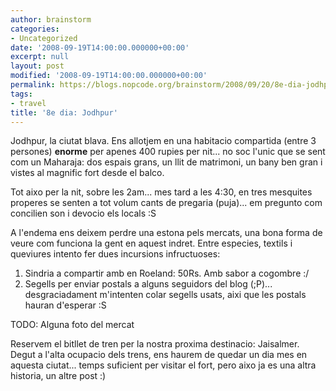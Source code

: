 ```yaml
---
author: brainstorm
categories:
- Uncategorized
date: '2008-09-19T14:00:00.000000+00:00'
excerpt: null
layout: post
modified: '2008-09-19T14:00:00.000000+00:00'
permalink: https://blogs.nopcode.org/brainstorm/2008/09/20/8e-dia-jodhpur/
tags:
- travel
title: '8e dia: Jodhpur'
---
```


Jodhpur, la ciutat blava. Ens allotjem en una habitacio compartida (entre 3 persones) **enorme** per apenes 400 rupies per nit... no soc l'unic que se sent com un Maharaja: dos espais grans, un llit de matrimoni, un bany ben gran i vistes al magnific fort desde el balco.

Tot aixo per la nit, sobre les 2am... mes tard a les 4:30, en tres mesquites properes se senten a tot volum cants de pregaria (puja)... em pregunto com concilien son i devocio els locals :S

<!--more-->

A l'endema ens deixem perdre una estona pels mercats, una bona forma de veure com funciona la gent en aquest indret. Entre especies, textils i queviures intento fer dues incursions infructuoses:

1.  Sindria a compartir amb en Roeland: 50Rs. Amb sabor a cogombre :/
2.  Segells per enviar postals a alguns seguidors del blog (;P)... desgraciadament m'intenten colar segells usats, aixi que les postals hauran d'esperar :S

TODO: Alguna foto del mercat

Reservem el bitllet de tren per la nostra proxima destinacio: Jaisalmer. Degut a l'alta ocupacio dels trens, ens haurem de quedar un dia mes en aquesta ciutat... temps suficient per visitar el fort, pero aixo ja es una altra historia, un altre post :)